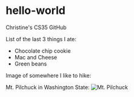 # hello-world

Christine's CS35 GitHub

List of the last 3 things I ate: 
* Chocolate chip cookie
* Mac and Cheese
* Green beans


Image of somewhere I like to hike: 

Mt. Pilchuck in Washington State: ![Mt. Pilchuck](http://i.imgur.com/DTvXQVw.jpg)

